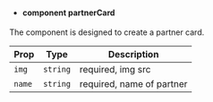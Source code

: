 - #### component partnerCard

The component is designed to create a partner card.

| Prop   | Type     | Description               |
| ------ | -------- | ------------------------- |
| `img`  | `string` | required, img src         |
| `name` | `string` | required, name of partner |
